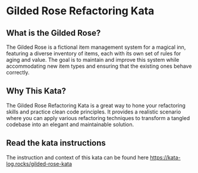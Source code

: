 # Gilded Rose Refactoring Kata

## What is the Gilded Rose?
The Gilded Rose is a fictional item management system for a magical inn, featuring a diverse inventory of items, each with its own set of rules for aging and value. The goal is to maintain and improve this system while accommodating new item types and ensuring that the existing ones behave correctly.

## Why This Kata?
The Gilded Rose Refactoring Kata is a great way to hone your refactoring skills and practice clean code principles. It provides a realistic scenario where you can apply various refactoring techniques to transform a tangled codebase into an elegant and maintainable solution.

## Read the kata instructions
The instruction and context of this kata can be found here
https://kata-log.rocks/gilded-rose-kata

